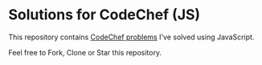# Solutions for CodeChef (JS)
This repository contains [CodeChef problems](https://www.codechef.com/problems/easy/) I've solved using JavaScript.  
   
Feel free to Fork, Clone or Star this repository.  
<br />


